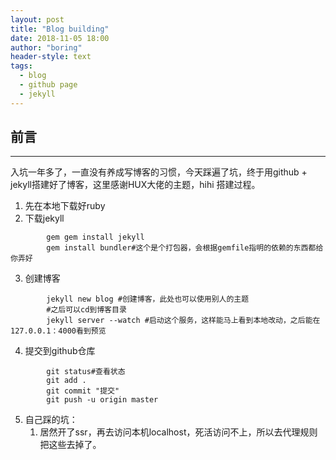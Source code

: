 ```yaml
---
layout: post
title: "Blog building"
date: 2018-11-05 18:00
author: "boring"
header-style: text
tags:
  - blog
  - github page
  - jekyll
---
```


## 前言
---
入坑一年多了，一直没有养成写博客的习惯，今天踩遍了坑，终于用github + jekyll搭建好了博客，这里感谢HUX大佬的主题，hihi
搭建过程。  
1. 先在本地下载好ruby  
2. 下载jekyll   
```
        gem gem install jekyll
        gem install bundler#这个是个打包器，会根据gemfile指明的依赖的东西都给你弄好
```
3. 创建博客  
```
        jekyll new blog #创建博客，此处也可以使用别人的主题
        #之后可以cd到博客目录
        jekyll server --watch #启动这个服务，这样能马上看到本地改动，之后能在127.0.0.1：4000看到预览

```
4. 提交到github仓库
```
        git status#查看状态
        git add .
        git commit "提交"
        git push -u origin master
```
5. 自己踩的坑： 
    1. 居然开了ssr，再去访问本机localhost，死活访问不上，所以去代理规则把这些去掉了。  